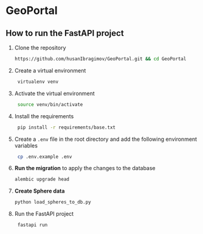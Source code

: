 # GeoPortal

## __How to run the FastAPI project__

1. Clone the repository
   ```bash
   https://github.com/husanIbragimov/GeoPortal.git && cd GeoPortal
   ```
2. Create a virtual environment
   ```bash
    virtualenv venv
    ```
3. Activate the virtual environment
    ```bash
     source venv/bin/activate
     ```
4. Install the requirements
   ```bash
    pip install -r requirements/base.txt
    ```
5. Create a `.env` file in the root directory and add the following environment variables
   ```bash
    cp .env.example .env
    ```

6. **Run the migration** to apply the changes to the database
   ```bash
   alembic upgrade head
   ```

7. **Create Sphere data**
    ```bash
    python load_spheres_to_db.py
    ```

8. Run the FastAPI project
    ```bash
     fastapi run
     ```